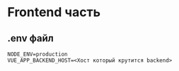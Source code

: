 # Frontend часть

## .env файл

    NODE_ENV=production
    VUE_APP_BACKEND_HOST=<Хост который крутится backend>
